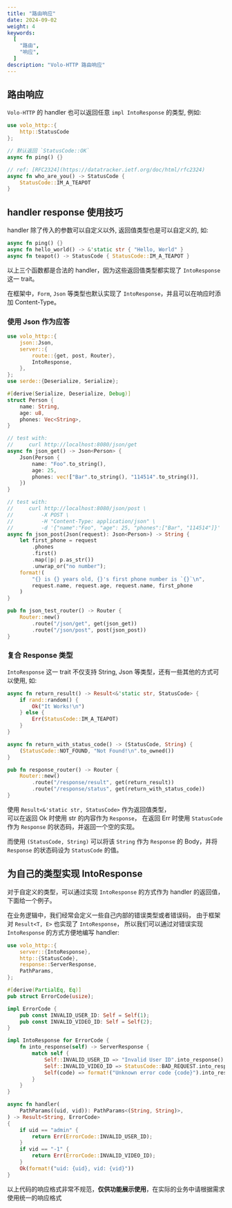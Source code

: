 ```yaml
---
title: "路由响应"
date: 2024-09-02
weight: 4
keywords:
  [
    "路由",
    "响应",
  ]
description: "Volo-HTTP 路由响应"
---
```


## 路由响应

`Volo-HTTP` 的 handler 也可以返回任意 `impl IntoResponse` 的类型, 例如:

```rust
use volo_http::{
    http::StatusCode
};

// 默认返回 `StatusCode::OK`
async fn ping() {}

// ref: [RFC2324](https://datatracker.ietf.org/doc/html/rfc2324)
async fn who_are_you() -> StatusCode {
    StatusCode::IM_A_TEAPOT
}
```

## handler response 使用技巧

handler 除了传入的参数可以自定义以外, 返回值类型也是可以自定义的, 如:

```rust
async fn ping() {}
async fn hello_world() -> &'static str { "Hello, World" }
async fn teapot() -> StatusCode { StatusCode::IM_A_TEAPOT }
```

以上三个函数都是合法的 handler，因为这些返回值类型都实现了 `IntoResponse` 这一 trait。

在框架中，`Form`, `Json` 等类型也默认实现了 `IntoResponse`，并且可以在响应时添加 Content-Type。

### 使用 Json 作为应答

```rust
use volo_http::{
    json::Json,
    server::{
        route::{get, post, Router},
        IntoResponse,
    },
};
use serde::{Deserialize, Serialize};

#[derive(Serialize, Deserialize, Debug)]
struct Person {
    name: String,
    age: u8,
    phones: Vec<String>,
}

// test with:
//     curl http://localhost:8080/json/get
async fn json_get() -> Json<Person> {
    Json(Person {
        name: "Foo".to_string(),
        age: 25,
        phones: vec!["Bar".to_string(), "114514".to_string()],
    })
}

// test with:
//     curl http://localhost:8080/json/post \
//         -X POST \
//         -H "Content-Type: application/json" \
//         -d '{"name":"Foo", "age": 25, "phones":["Bar", "114514"]}'
async fn json_post(Json(request): Json<Person>) -> String {
    let first_phone = request
        .phones
        .first()
        .map(|p| p.as_str())
        .unwrap_or("no number");
    format!(
        "{} is {} years old, {}'s first phone number is `{}`\n",
        request.name, request.age, request.name, first_phone
    )
}

pub fn json_test_router() -> Router {
    Router::new()
        .route("/json/get", get(json_get))
        .route("/json/post", post(json_post))
}
```

### 复合 Response 类型

`IntoResponse` 这一 trait 不仅支持 String, Json 等类型，还有一些其他的方式可以使用, 如:

```rust
async fn return_result() -> Result<&'static str, StatusCode> {
    if rand::random() {
        Ok("It Works!\n")
    } else {
        Err(StatusCode::IM_A_TEAPOT)
    }
}

async fn return_with_status_code() -> (StatusCode, String) {
    (StatusCode::NOT_FOUND, "Not Found!\n".to_owned())
}

pub fn response_router() -> Router {
    Router::new()
        .route("/response/result", get(return_result))
        .route("/response/status", get(return_with_status_code))
}
```

使用 `Result<&'static str, StatusCode>` 作为返回值类型，  
可以在返回 Ok 时使用 str 的内容作为 `Response`，
在返回 Err 时使用 `StatusCode` 作为 `Response` 的状态码，并返回一个空的实现。

而使用 `(StatusCode, String)` 可以将该 `String` 作为 `Response` 的 Body，并将 `Response` 的状态码设为 `StatusCode` 的值。

## 为自己的类型实现 IntoResponse

对于自定义的类型，可以通过实现 `IntoResponse` 的方式作为 handler 的返回值，下面给一个例子。

在业务逻辑中，我们经常会定义一些自己内部的错误类型或者错误码，
由于框架对 `Result<T, E>` 也实现了 `IntoResponse`，
所以我们可以通过对错误实现 `IntoResponse` 的方式方便地编写 handler:

```rust
use volo_http::{
    server::{IntoResponse},
    http::{StatusCode},
    response::ServerResponse,
    PathParams,
};

#[derive(PartialEq, Eq)]
pub struct ErrorCode(usize);

impl ErrorCode {
    pub const INVALID_USER_ID: Self = Self(1);
    pub const INVALID_VIDEO_ID: Self = Self(2);
}

impl IntoResponse for ErrorCode {
    fn into_response(self) -> ServerResponse {
        match self {
            Self::INVALID_USER_ID => "Invalid User ID".into_response(),
            Self::INVALID_VIDEO_ID => StatusCode::BAD_REQUEST.into_response(),
            Self(code) => format!("Unknown error code {code}").into_response()
        }
    }
}

async fn handler(
    PathParams((uid, vid)): PathParams<(String, String)>,
) -> Result<String, ErrorCode>
{
    if uid == "admin" {
        return Err(ErrorCode::INVALID_USER_ID);
    }
    if vid == "-1" {
        return Err(ErrorCode::INVALID_VIDEO_ID);
    }
    Ok(format!("uid: {uid}, vid: {vid}"))
}
```

以上代码的响应格式非常不规范，**仅供功能展示使用**，在实际的业务中请根据需求使用统一的响应格式
